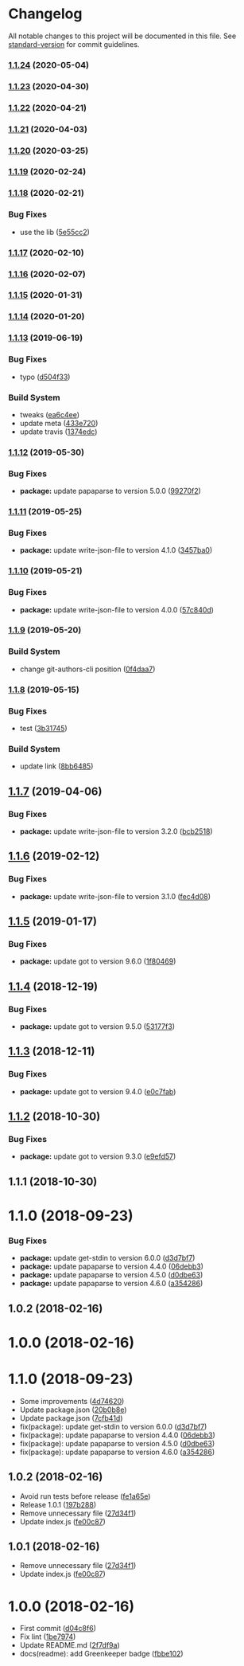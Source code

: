 # Changelog

All notable changes to this project will be documented in this file. See [standard-version](https://github.com/conventional-changelog/standard-version) for commit guidelines.

### [1.1.24](https://github.com/Kikobeats/top-sites/compare/v1.1.23...v1.1.24) (2020-05-04)

### [1.1.23](https://github.com/Kikobeats/top-sites/compare/v1.1.22...v1.1.23) (2020-04-30)

### [1.1.22](https://github.com/Kikobeats/top-sites/compare/v1.1.21...v1.1.22) (2020-04-21)

### [1.1.21](https://github.com/Kikobeats/top-sites/compare/v1.1.20...v1.1.21) (2020-04-03)

### [1.1.20](https://github.com/Kikobeats/top-sites/compare/v1.1.19...v1.1.20) (2020-03-25)

### [1.1.19](https://github.com/Kikobeats/top-sites/compare/v1.1.18...v1.1.19) (2020-02-24)

### [1.1.18](https://github.com/Kikobeats/top-sites/compare/v1.1.17...v1.1.18) (2020-02-21)


### Bug Fixes

* use the lib ([5e55cc2](https://github.com/Kikobeats/top-sites/commit/5e55cc23462f0b62fb5d89c9473db11143e0853d))

### [1.1.17](https://github.com/Kikobeats/top-sites/compare/v1.1.16...v1.1.17) (2020-02-10)

### [1.1.16](https://github.com/Kikobeats/top-sites/compare/v1.1.15...v1.1.16) (2020-02-07)

### [1.1.15](https://github.com/Kikobeats/top-sites/compare/v1.1.13...v1.1.15) (2020-01-31)

### [1.1.14](https://github.com/Kikobeats/top-sites/compare/v1.1.13...v1.1.14) (2020-01-20)

### [1.1.13](https://github.com/Kikobeats/top-sites/compare/v1.1.12...v1.1.13) (2019-06-19)


### Bug Fixes

* typo ([d504f33](https://github.com/Kikobeats/top-sites/commit/d504f33))


### Build System

* tweaks ([ea6c4ee](https://github.com/Kikobeats/top-sites/commit/ea6c4ee))
* update meta ([433e720](https://github.com/Kikobeats/top-sites/commit/433e720))
* update travis ([1374edc](https://github.com/Kikobeats/top-sites/commit/1374edc))



### [1.1.12](https://github.com/Kikobeats/top-sites/compare/v1.1.11...v1.1.12) (2019-05-30)


### Bug Fixes

* **package:** update papaparse to version 5.0.0 ([99270f2](https://github.com/Kikobeats/top-sites/commit/99270f2))



### [1.1.11](https://github.com/Kikobeats/top-sites/compare/v1.1.10...v1.1.11) (2019-05-25)


### Bug Fixes

* **package:** update write-json-file to version 4.1.0 ([3457ba0](https://github.com/Kikobeats/top-sites/commit/3457ba0))



### [1.1.10](https://github.com/Kikobeats/top-sites/compare/v1.1.9...v1.1.10) (2019-05-21)


### Bug Fixes

* **package:** update write-json-file to version 4.0.0 ([57c840d](https://github.com/Kikobeats/top-sites/commit/57c840d))



### [1.1.9](https://github.com/Kikobeats/top-sites/compare/v1.1.8...v1.1.9) (2019-05-20)


### Build System

* change git-authors-cli position ([0f4daa7](https://github.com/Kikobeats/top-sites/commit/0f4daa7))



### [1.1.8](https://github.com/Kikobeats/top-sites/compare/v1.1.7...v1.1.8) (2019-05-15)


### Bug Fixes

* test ([3b31745](https://github.com/Kikobeats/top-sites/commit/3b31745))


### Build System

* update link ([8bb6485](https://github.com/Kikobeats/top-sites/commit/8bb6485))



<a name="1.1.7"></a>
## [1.1.7](https://github.com/Kikobeats/top-sites/compare/v1.1.6...v1.1.7) (2019-04-06)


### Bug Fixes

* **package:** update write-json-file to version 3.2.0 ([bcb2518](https://github.com/Kikobeats/top-sites/commit/bcb2518))



<a name="1.1.6"></a>
## [1.1.6](https://github.com/Kikobeats/top-sites/compare/v1.1.5...v1.1.6) (2019-02-12)


### Bug Fixes

* **package:** update write-json-file to version 3.1.0 ([fec4d08](https://github.com/Kikobeats/top-sites/commit/fec4d08))



<a name="1.1.5"></a>
## [1.1.5](https://github.com/Kikobeats/top-sites/compare/v1.1.4...v1.1.5) (2019-01-17)


### Bug Fixes

* **package:** update got to version 9.6.0 ([1f80469](https://github.com/Kikobeats/top-sites/commit/1f80469))



<a name="1.1.4"></a>
## [1.1.4](https://github.com/Kikobeats/top-sites/compare/v1.1.3...v1.1.4) (2018-12-19)


### Bug Fixes

* **package:** update got to version 9.5.0 ([53177f3](https://github.com/Kikobeats/top-sites/commit/53177f3))



<a name="1.1.3"></a>
## [1.1.3](https://github.com/Kikobeats/top-sites/compare/v1.1.2...v1.1.3) (2018-12-11)


### Bug Fixes

* **package:** update got to version 9.4.0 ([e0c7fab](https://github.com/Kikobeats/top-sites/commit/e0c7fab))



<a name="1.1.2"></a>
## [1.1.2](https://github.com/Kikobeats/top-sites/compare/v1.1.1...v1.1.2) (2018-10-30)


### Bug Fixes

* **package:** update got to version 9.3.0 ([e9efd57](https://github.com/Kikobeats/top-sites/commit/e9efd57))



<a name="1.1.1"></a>
## 1.1.1 (2018-10-30)



<a name="1.1.0"></a>
# 1.1.0 (2018-09-23)


### Bug Fixes

* **package:** update get-stdin to version 6.0.0 ([d3d7bf7](https://github.com/Kikobeats/top-sites/commit/d3d7bf7))
* **package:** update papaparse to version 4.4.0 ([06debb3](https://github.com/Kikobeats/top-sites/commit/06debb3))
* **package:** update papaparse to version 4.5.0 ([d0dbe63](https://github.com/Kikobeats/top-sites/commit/d0dbe63))
* **package:** update papaparse to version 4.6.0 ([a354286](https://github.com/Kikobeats/top-sites/commit/a354286))



<a name="1.0.2"></a>
## 1.0.2 (2018-02-16)



<a name="1.0.0"></a>
# 1.0.0 (2018-02-16)



<a name="1.1.0"></a>
# 1.1.0 (2018-09-23)

* Some improvements ([4d74620](https://github.com/Kikobeats/top-sites/commit/4d74620))
* Update package.json ([20b0b8e](https://github.com/Kikobeats/top-sites/commit/20b0b8e))
* Update package.json ([7cfb41d](https://github.com/Kikobeats/top-sites/commit/7cfb41d))
* fix(package): update get-stdin to version 6.0.0 ([d3d7bf7](https://github.com/Kikobeats/top-sites/commit/d3d7bf7))
* fix(package): update papaparse to version 4.4.0 ([06debb3](https://github.com/Kikobeats/top-sites/commit/06debb3))
* fix(package): update papaparse to version 4.5.0 ([d0dbe63](https://github.com/Kikobeats/top-sites/commit/d0dbe63))
* fix(package): update papaparse to version 4.6.0 ([a354286](https://github.com/Kikobeats/top-sites/commit/a354286))



<a name="1.0.2"></a>
## 1.0.2 (2018-02-16)

* Avoid run tests before release ([fe1a65e](https://github.com/Kikobeats/top-sites/commit/fe1a65e))
* Release 1.0.1 ([197b288](https://github.com/Kikobeats/top-sites/commit/197b288))
* Remove unnecessary file ([27d34f1](https://github.com/Kikobeats/top-sites/commit/27d34f1))
* Update index.js ([fe00c87](https://github.com/Kikobeats/top-sites/commit/fe00c87))



<a name="1.0.1"></a>
## 1.0.1 (2018-02-16)

* Remove unnecessary file ([27d34f1](https://github.com/Kikobeats/top-sites/commit/27d34f1))
* Update index.js ([fe00c87](https://github.com/Kikobeats/top-sites/commit/fe00c87))



<a name="1.0.0"></a>
# 1.0.0 (2018-02-16)

* First commit ([d04c8f6](https://github.com/Kikobeats/top-sites/commit/d04c8f6))
* Fix lint ([1be7974](https://github.com/Kikobeats/top-sites/commit/1be7974))
* Update README.md ([2f7df9a](https://github.com/Kikobeats/top-sites/commit/2f7df9a))
* docs(readme): add Greenkeeper badge ([fbbe102](https://github.com/Kikobeats/top-sites/commit/fbbe102))
